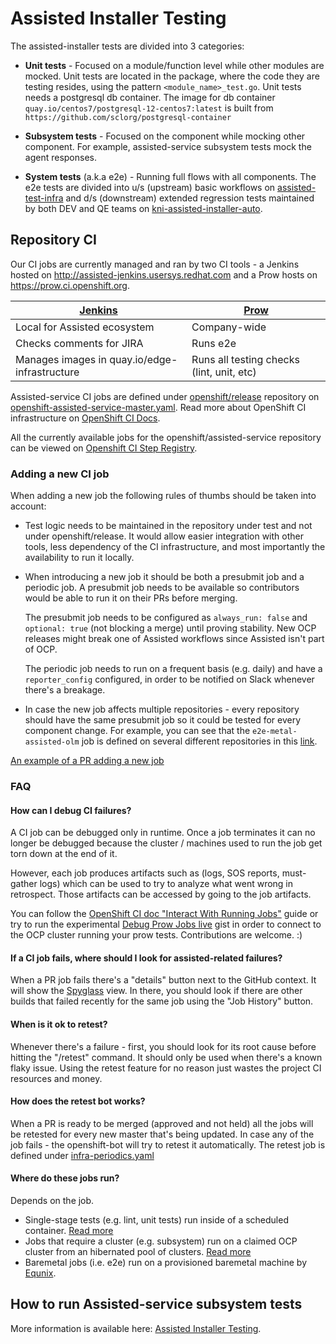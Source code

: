 # Assisted Installer Testing

The assisted-installer tests are divided into 3 categories:

* **Unit tests** - Focused on a module/function level while other modules are mocked.
Unit tests are located in the package, where the code they are testing resides, using the pattern `<module_name>_test.go`.
Unit tests needs a postgresql db container. The image for db container `quay.io/centos7/postgresql-12-centos7:latest` is built from `https://github.com/sclorg/postgresql-container`

* **Subsystem tests** - Focused on the component while mocking other component.
For example, assisted-service subsystem tests mock the agent responses.

* **System tests** (a.k.a e2e) - Running full flows with all components.
The e2e tests are divided into u/s (upstream) basic workflows on [assisted-test-infra](https://github.com/openshift/assisted-test-infra/tree/master/discovery-infra/tests) and d/s (downstream) extended regression tests maintained by both DEV and QE teams on [kni-assisted-installer-auto](https://gitlab.cee.redhat.com/ocp-edge-qe/kni-assisted-installer-auto/-/tree/master/api_tests).

## Repository CI

Our CI jobs are currently managed and ran by two CI tools - a Jenkins hosted on <http://assisted-jenkins.usersys.redhat.com> and a Prow hosts on <https://prow.ci.openshift.org>.

| [Jenkins]((http://assisted-jenkins.usersys.redhat.com)) | [Prow](https://prow.ci.openshift.org) |
|---|---|
| Local for Assisted ecosystem | Company-wide |
| Checks comments for JIRA | Runs e2e
| Manages images in quay.io/edge-infrastructure | Runs all testing checks (lint, unit, etc)

Assisted-service CI jobs are defined under [openshift/release](https://github.com/openshift/release) repository on [openshift-assisted-service-master.yaml](https://github.com/openshift/release/blob/master/ci-operator/config/openshift/assisted-service/openshift-assisted-service-master.yaml).
Read more about OpenShift CI infrastructure on [OpenShift CI Docs](https://docs.ci.openshift.org/docs/).

All the currently available jobs for the openshift/assisted-service repository can be viewed on [Openshift CI Step Registry](https://steps.ci.openshift.org/search?job=openshift-assisted-service).

### Adding a new CI job

When adding a new job the following rules of thumbs should be taken into account:

* Test logic needs to be maintained in the repository under test and not under openshift/release.
It would allow easier integration with other tools, less dependency of the CI infrastructure, and most importantly the availability to run it locally.

* When introducing a new job it should be both a presubmit job and a periodic job. A presubmit job needs to be available so contributors would be able to run it on their PRs before merging.

    The presubmit job needs to be configured as `always_run: false` and `optional: true` (not blocking a merge) until proving stability.
    New OCP releases might break one of Assisted workflows since Assisted isn't part of OCP.

    The periodic job needs to run on a frequent basis (e.g. daily) and have a `reporter_config` configured, in order to be notified on Slack whenever there's a breakage.

* In case the new job affects multiple repositories - every repository should have the same presubmit job so it could be tested for every component change.
For example, you can see that the `e2e-metal-assisted-olm` job is defined on several different repositories in this [link](https://steps.ci.openshift.org/search?job=e2e-metal-assisted-olm).

[An example of a PR adding a new job](https://github.com/openshift/release/pull/21604)

### FAQ

#### **How can I debug CI failures?**

A CI job can be debugged only in runtime.
Once a job terminates it can no longer be debugged because the cluster / machines used to run the job get torn down at the end of it.

However, each job produces artifacts such as (logs, SOS reports, must-gather logs) which can be used to try to analyze what went wrong in retrospect. Those artifacts can be accessed by going to the job artifacts.

You can follow the [OpenShift CI doc "Interact With Running Jobs"](https://docs.ci.openshift.org/docs/how-tos/interact-with-running-jobs/) guide or try to run the experimental [Debug Prow Jobs live](https://gist.github.com/omertuc/1ef4bdf22f0fedfbde46cf1feb149bb9) gist in order to connect to the OCP cluster running your prow tests. Contributions are welcome. :)

#### **If a CI job fails, where should I look for assisted-related failures?**

When a PR job fails there's a "details" button next to the GitHub context. It will show the [Spyglass](https://github.com/kubernetes/test-infra/tree/master/prow/spyglass) view. In there, you should look if there are other builds that failed recently for the same job using the "Job History" button.

#### **When is it ok to retest?**

Whenever there's a failure - first, you should look for its root cause before hitting the "/retest" command.
It should only be used when there's a known flaky issue.
Using the retest feature for no reason just wastes the project CI resources and money.

#### **How does the retest bot works?**

When a PR is ready to be merged (approved and not held) all the jobs will be retested for every new master that's being updated. In case any of the job fails - the openshift-bot will try to retest it automatically.
The retest job is defined under [infra-periodics.yaml](https://github.com/openshift/release/blob/c121e55f68fb37af41d7cd16877eaa79eeb972f1/ci-operator/jobs/infra-periodics.yaml#L202-L241)

#### **Where do these jobs run?**

Depends on the job.

* Single-stage tests (e.g. lint, unit tests) run inside of a scheduled container. [Read more](https://docs.ci.openshift.org/docs/architecture/ci-operator/#declaring-tests)
* Jobs that require a cluster (e.g. subsystem) run on a claimed OCP cluster from an hibernated pool of clusters.
[Read more](https://docs.ci.openshift.org/docs/architecture/ci-operator/#testing-with-a-cluster-from-a-cluster-pool)
* Baremetal jobs (i.e. e2e) run on a provisioned baremetal machine by [Equnix](https://www.equinix.nl/).

## How to run Assisted-service subsystem tests

More information is available here: [Assisted Installer Testing](/docs/dev/running-test.md).
